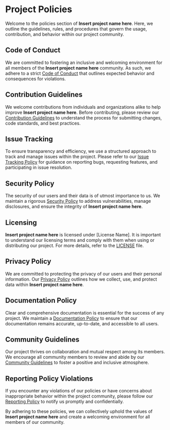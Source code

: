 # Project Policies

Welcome to the policies section of **Insert project name here**. Here, we outline the guidelines, rules, and procedures that govern the usage, contribution, and behavior within our project community.

## Code of Conduct

We are committed to fostering an inclusive and welcoming environment for all members of the **Insert project name here** community. As such, we adhere to a strict [Code of Conduct](code_of_conduct.md) that outlines expected behavior and consequences for violations.

## Contribution Guidelines

We welcome contributions from individuals and organizations alike to help improve **Insert project name here**. Before contributing, please review our [Contribution Guidelines](contributing.md) to understand the process for submitting changes, code standards, and best practices.

## Issue Tracking

To ensure transparency and efficiency, we use a structured approach to track and manage issues within the project. Please refer to our [Issue Tracking Policy](issue_tracking.md) for guidance on reporting bugs, requesting features, and participating in issue resolution.

## Security Policy

The security of our users and their data is of utmost importance to us. We maintain a rigorous [Security Policy](security_policy.md) to address vulnerabilities, manage disclosures, and ensure the integrity of **Insert project name here**.

## Licensing

**Insert project name here** is licensed under [License Name]. It is important to understand our licensing terms and comply with them when using or distributing our project. For more details, refer to the [LICENSE](LICENSE) file.

## Privacy Policy

We are committed to protecting the privacy of our users and their personal information. Our [Privacy Policy](privacy_policy.md) outlines how we collect, use, and protect data within **Insert project name here**.

## Documentation Policy

Clear and comprehensive documentation is essential for the success of any project. We maintain a [Documentation Policy](documentation_policy.md) to ensure that our documentation remains accurate, up-to-date, and accessible to all users.

## Community Guidelines

Our project thrives on collaboration and mutual respect among its members. We encourage all community members to review and abide by our [Community Guidelines](community_guidelines.md) to foster a positive and inclusive atmosphere.

## Reporting Policy Violations

If you encounter any violations of our policies or have concerns about inappropriate behavior within the project community, please follow our [Reporting Policy](reporting_policy.md) to notify us promptly and confidentially.

By adhering to these policies, we can collectively uphold the values of **Insert project name here** and create a welcoming environment for all members of our community.
